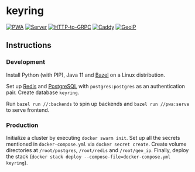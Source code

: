 # keyring

[![PWA](https://github.com/dubov94/keyring/actions/workflows/pwa.yml/badge.svg)](https://github.com/dubov94/keyring/actions/workflows/pwa.yml)
[![Server](https://github.com/dubov94/keyring/actions/workflows/server.yml/badge.svg)](https://github.com/dubov94/keyring/actions/workflows/server.yml)
[![HTTP-to-GRPC](https://github.com/dubov94/keyring/actions/workflows/grpc_gateway.yml/badge.svg)](https://github.com/dubov94/keyring/actions/workflows/grpc_gateway.yml)
[![Caddy](https://github.com/dubov94/keyring/actions/workflows/reverse_proxy.yml/badge.svg)](https://github.com/dubov94/keyring/actions/workflows/reverse_proxy.yml)
[![GeoIP](https://github.com/dubov94/keyring/actions/workflows/ip_geolocation.yml/badge.svg)](https://github.com/dubov94/keyring/actions/workflows/ip_geolocation.yml)

## Instructions

### Development

Install Python (with PIP), Java 11 and [Bazel](https://bazel.build) on a Linux
distribution.

Set up [Redis](https://redis.io/) and [PostgreSQL](https://www.postgresql.org/)
with `postgres:postgres` as an authentication pair. Create database `keyring`.

Run `bazel run //:backends` to spin up backends and `bazel run //pwa:serve` to
serve frontend.

### Production

Initialize a cluster by executing `docker swarm init`. Set up all the secrets
mentioned in `docker-compose.yml` via `docker secret create`. Create volume
directories at `/root/postgres`, `/root/redis` and `/root/geo_ip`. Finally,
deploy the stack (`docker stack deploy --compose-file=docker-compose.yml keyring`).
